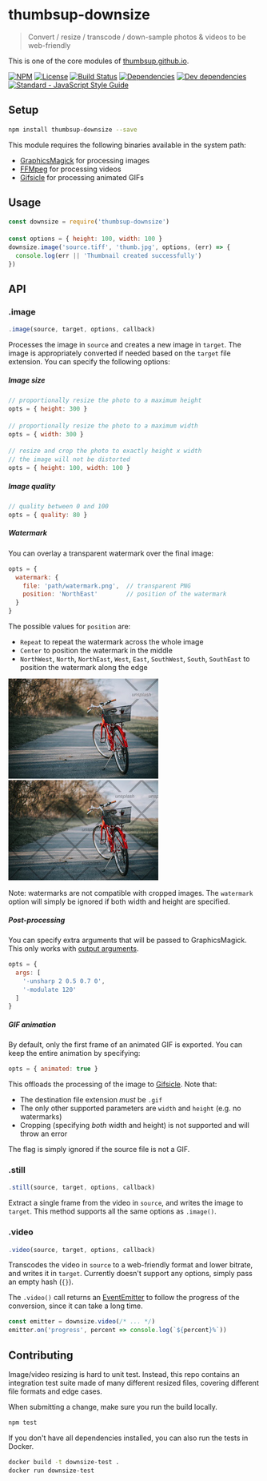 # thumbsup-downsize

> Convert / resize / transcode / down-sample photos & videos to be web-friendly

This is one of the core modules of [thumbsup.github.io](https://thumbsup.github.io).

[![NPM](http://img.shields.io/npm/v/thumbsup-downsize.svg?style=flat-square)](https://npmjs.org/package/thumbsup-downsize)
[![License](http://img.shields.io/npm/l/thumbsup-downsize.svg?style=flat-square)](https://github.com/thumbsup/thumbsup-downsize)
[![Build Status](http://img.shields.io/travis/thumbsup/downsize.svg?style=flat-square)](http://travis-ci.org/thumbsup/downsize)
[![Dependencies](http://img.shields.io/david/thumbsup/downsize.svg?style=flat-square)](https://david-dm.org/thumbsup/downsize)
[![Dev dependencies](http://img.shields.io/david/dev/thumbsup/downsize.svg?style=flat-square)](https://david-dm.org/thumbsup/downsize)
[![Standard - JavaScript Style Guide](https://img.shields.io/badge/code_style-standard-brightgreen.svg)](http://standardjs.com/)

## Setup

```bash
npm install thumbsup-downsize --save
```

This module requires the following binaries available in the system path:

- [GraphicsMagick](http://www.graphicsmagick.org/) for processing images
- [FFMpeg](https://ffmpeg.org/) for processing videos
- [Gifsicle](http://www.lcdf.org/gifsicle/) for processing animated GIFs

## Usage

```js
const downsize = require('thumbsup-downsize')

const options = { height: 100, width: 100 }
downsize.image('source.tiff', 'thumb.jpg', options, (err) => {
  console.log(err || 'Thumbnail created successfully')
})
```

## API

### .image

```js
.image(source, target, options, callback)
```

Processes the image in `source` and creates a new image in `target`.
The image is appropriately converted if needed based on the `target` file extension.
You can specify the following options:

##### Image size

```js
// proportionally resize the photo to a maximum height
opts = { height: 300 }

// proportionally resize the photo to a maximum width
opts = { width: 300 }

// resize and crop the photo to exactly height x width
// the image will not be distorted
opts = { height: 100, width: 100 }
```

##### Image quality

```js
// quality between 0 and 100
opts = { quality: 80 }
```

##### Watermark

You can overlay a transparent watermark over the final image:

```js
opts = {
  watermark: {
    file: 'path/watermark.png',  // transparent PNG
    position: 'NorthEast'        // position of the watermark
  }
}
```

The possible values for `position` are:

- `Repeat` to repeat the watermark across the whole image
- `Center` to position the watermark in the middle
- `NorthWest`, `North`, `NorthEast`, `West`, `East`, `SouthWest`, `South`, `SouthEast` to position the watermark along the edge

![watermark](docs/watermark.jpg) ![tiled](docs/watermark-tiled.jpg)

Note: watermarks are not compatible with cropped images.
The `watermark` option will simply be ignored if both width and height are specified.

##### Post-processing

You can specify extra arguments that will be passed to GraphicsMagick.
This only works with [output arguments](https://github.com/aheckmann/gm#custom-arguments).

```js
opts = {
  args: [
    '-unsharp 2 0.5 0.7 0',
    '-modulate 120'
  ]
}
```

##### GIF animation

By default, only the first frame of an animated GIF is exported.
You can keep the entire animation by specifying:

```js
opts = { animated: true }
```

This offloads the processing of the image to [Gifsicle](https://github.com/kohler/gifsicle).
Note that:

- The destination file extension *must* be `.gif`
- The only other supported parameters are `width` and `height` (e.g. no watermarks)
- Cropping (specifying *both* width and height) is not supported and will throw an error

The flag is simply ignored if the source file is not a GIF.

### .still

```js
.still(source, target, options, callback)
```

Extract a single frame from the video in `source`, and writes the image to `target`.
This method supports all  the same options as `.image()`.

### .video

```js
.video(source, target, options, callback)
```

Transcodes the video in `source` to a web-friendly format and lower bitrate, and writes it in `target`.
Currently doesn't support any options, simply pass an empty hash (`{}`).

The `.video()` call returns an [EventEmitter](https://nodejs.org/api/events.html)
to follow the progress of the conversion, since it can take a long time.

```js
const emitter = downsize.video(/* ... */)
emitter.on('progress', percent => console.log(`${percent}%`))
```

## Contributing

Image/video resizing is hard to unit test.
Instead, this repo contains an integration test suite made of many different resized files,
covering different file formats and edge cases.

When submitting a change, make sure you run the build locally.

```bash
npm test
```

If you don't have all dependencies installed, you can also run the tests in Docker.

```bash
docker build -t downsize-test .
docker run downsize-test
```
